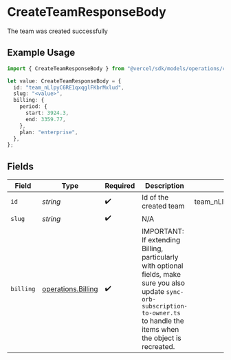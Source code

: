 # CreateTeamResponseBody

The team was created successfully

## Example Usage

```typescript
import { CreateTeamResponseBody } from "@vercel/sdk/models/operations/createteam.js";

let value: CreateTeamResponseBody = {
  id: "team_nLlpyC6RE1qxqglFKbrMxlud",
  slug: "<value>",
  billing: {
    period: {
      start: 3924.3,
      end: 3359.77,
    },
    plan: "enterprise",
  },
};
```

## Fields

| Field                                                                                                                                                                               | Type                                                                                                                                                                                | Required                                                                                                                                                                            | Description                                                                                                                                                                         | Example                                                                                                                                                                             |
| ----------------------------------------------------------------------------------------------------------------------------------------------------------------------------------- | ----------------------------------------------------------------------------------------------------------------------------------------------------------------------------------- | ----------------------------------------------------------------------------------------------------------------------------------------------------------------------------------- | ----------------------------------------------------------------------------------------------------------------------------------------------------------------------------------- | ----------------------------------------------------------------------------------------------------------------------------------------------------------------------------------- |
| `id`                                                                                                                                                                                | *string*                                                                                                                                                                            | :heavy_check_mark:                                                                                                                                                                  | Id of the created team                                                                                                                                                              | team_nLlpyC6RE1qxqglFKbrMxlud                                                                                                                                                       |
| `slug`                                                                                                                                                                              | *string*                                                                                                                                                                            | :heavy_check_mark:                                                                                                                                                                  | N/A                                                                                                                                                                                 |                                                                                                                                                                                     |
| `billing`                                                                                                                                                                           | [operations.Billing](../../models/operations/billing.md)                                                                                                                            | :heavy_check_mark:                                                                                                                                                                  | IMPORTANT: If extending Billing, particularly with optional fields, make sure you also update `sync-orb-subscription-to-owner.ts` to handle the items when the object is recreated. |                                                                                                                                                                                     |